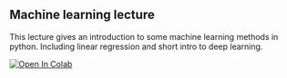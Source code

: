 ## Machine learning lecture

This lecture gives an introduction to some machine learning methods in python. Including linear regression and short intro to deep learning.

[![Open In Colab](https://colab.research.google.com/assets/colab-badge.svg)](https://colab.research.google.com/github/jbkinney/22e_urp/blob/main/lecture_6/6_machine_learning.ipynb)


